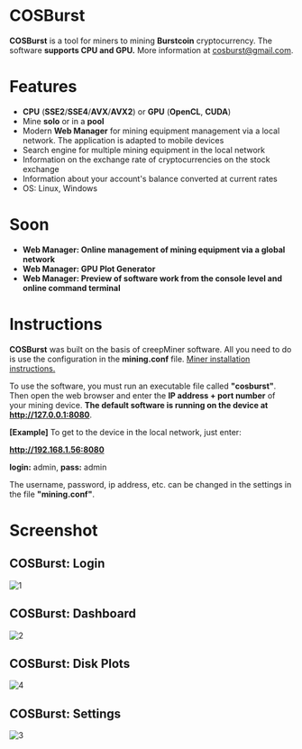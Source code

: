 # COSBurst
**COSBurst** is a tool for miners to mining **Burstcoin** cryptocurrency. The software **supports CPU and GPU.** More information at cosburst@gmail.com. 

# Features

- **CPU** (__SSE2__/__SSE4__/__AVX__/__AVX2__) or **GPU** (__OpenCL__, __CUDA__)
- Mine **solo** or in a **pool**
- Modern **Web Manager** for mining equipment management via a local network. The application is adapted to mobile devices
- Search engine for multiple mining equipment in the local network
- Information on the exchange rate of cryptocurrencies on the stock exchange
- Information about your account's balance converted at current rates
- OS: Linux, Windows

# Soon

- **Web Manager: Online management of mining equipment via a global network**
- **Web Manager: GPU Plot Generator**
- **Web Manager: Preview of software work from the console level and online command terminal**

# Instructions

**COSBurst** was built on the basis of creepMiner software. All you need to do is use the configuration in the **mining.conf** file. [Miner installation instructions.](https://github.com/Creepsky/creepMiner/wiki/Setting-up-the-miner)

To use the software, you must run an executable file called **"cosburst"**. Then open the web browser and enter the **IP address + port number** of your mining device. **The default software is running on the device at http://127.0.0.1:8080**.


**[Example]** To get to the device in the local network, just enter:

**http://192.168.1.56:8080**

**login:** admin, **pass:** admin

The username, password, ip address, etc. can be changed in the settings in the file **"mining.conf"**.


# Screenshot

## COSBurst: Login
![1](https://user-images.githubusercontent.com/38781791/39360131-404a6014-4a1d-11e8-9d95-0f77e78e0bcc.jpg)

## COSBurst: Dashboard
![2](https://user-images.githubusercontent.com/38781791/39360296-014254a2-4a1e-11e8-94b6-89298df3242a.jpg)

## COSBurst: Disk Plots
![4](https://user-images.githubusercontent.com/38781791/39360464-aa876534-4a1e-11e8-9269-b9c09344bde3.jpg)

## COSBurst: Settings
![3](https://user-images.githubusercontent.com/38781791/39360389-5a7b8cf0-4a1e-11e8-8550-56f249863f73.jpg)

